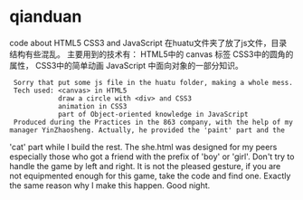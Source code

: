 # qianduan
code about HTML5 CSS3 and JavaScript
在huatu文件夹了放了js文件，目录结构有些混乱。
主要用到的技术有： HTML5中的 canvas 标签
                 CSS3中的圆角的属性，
                 CSS3中的简单动画
                 JavaScript 中面向对象的一部分知识。
                 
     Sorry that put some js file in the huatu folder, making a whole mess.
     Tech used: <canvas> in HTML5
                draw a circle with <div> and CSS3
                animation in CSS3
                part of Object-oriented knowledge in JavaScript
     Produced during the Practices in the 863 company, with the help of my manager YinZhaosheng. Actually, he provided the 'paint' part and the 
'cat' part while I build the rest. The she.html was designed for my peers especially those who got a friend with the prefix of 'boy' or 'girl'.
Don't try to handle the game by left and right. It is not the pleased gesture, if you are not equipmented enough for this game, take the code 
and find one. Exactly the same reason why I make this happen.
     Good night.
